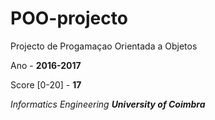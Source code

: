 # POO-projecto

Projecto de Progamaçao Orientada a Objetos

Ano - __2016-2017__

Score [0-20] - __17__

*Informatics Engineering __University of Coimbra__*
